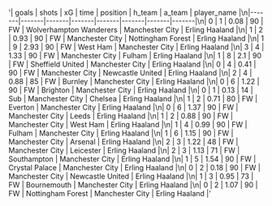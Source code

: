 '| goals | shots | xG | time | position | h_team | a_team | player_name |\n|-------|-------|-------|-------|-------|-------|-------|-------|\n| 0 | 1 | 0.08 | 90 | FW | Wolverhampton Wanderers | Manchester City | Erling Haaland |\n| 1 | 2 | 0.93 | 90 | FW | Manchester City | Nottingham Forest | Erling Haaland |\n| 1 | 9 | 2.93 | 90 | FW | West Ham | Manchester City | Erling Haaland |\n| 3 | 4 | 1.33 | 90 | FW | Manchester City | Fulham | Erling Haaland |\n| 1 | 8 | 2.1 | 90 | FW | Sheffield United | Manchester City | Erling Haaland |\n| 0 | 4 | 0.41 | 90 | FW | Manchester City | Newcastle United | Erling Haaland |\n| 2 | 4 | 0.88 | 85 | FW | Burnley | Manchester City | Erling Haaland |\n| 0 | 6 | 1.22 | 90 | FW | Brighton | Manchester City | Erling Haaland |\n| 0 | 1 | 0.13 | 14 | Sub | Manchester City | Chelsea | Erling Haaland |\n| 1 | 2 | 0.71 | 80 | FW | Everton | Manchester City | Erling Haaland |\n| 0 | 6 | 1.37 | 90 | FW | Manchester City | Leeds | Erling Haaland |\n| 1 | 2 | 0.88 | 90 | FW | Manchester City | West Ham | Erling Haaland |\n| 1 | 4 | 0.99 | 90 | FW | Fulham | Manchester City | Erling Haaland |\n| 1 | 6 | 1.15 | 90 | FW | Manchester City | Arsenal | Erling Haaland |\n| 2 | 3 | 1.22 | 48 | FW | Manchester City | Leicester | Erling Haaland |\n| 2 | 3 | 1.13 | 71 | FW | Southampton | Manchester City | Erling Haaland |\n| 1 | 5 | 1.54 | 90 | FW | Crystal Palace | Manchester City | Erling Haaland |\n| 0 | 2 | 0.18 | 90 | FW | Manchester City | Newcastle United | Erling Haaland |\n| 1 | 3 | 0.95 | 73 | FW | Bournemouth | Manchester City | Erling Haaland |\n| 0 | 2 | 1.07 | 90 | FW | Nottingham Forest | Manchester City | Erling Haaland |'